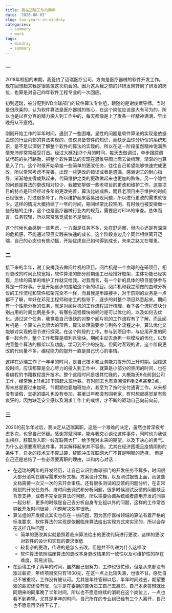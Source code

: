```yaml
---
title: 我在迈瑞工作的两年
date: '2020-08-03'
slug: two-years-in-mindray
categories:
  - summary
  - work
tags:
  - mindray 
  - summary
---
```


### 一

2018年校招的末期，我签约了迈瑞医疗公司，方向是医疗器械的软件开发工作。现在回想起来我是很感激这次机会的。因为这从我之前的非研发岗转到了研发的岗位，也算是对自己四年软件工程专业的一次回应。

初到迈瑞，被分配到IVD血球部门的软件算法专业组，跟随的是谢俊斌导师。当时是很欣喜的，认为软件算法是医疗器械的核心，在这个岗位应该是大有可为的，所以也是以百分百的精力投入到工作中的，每天都像是上了发条一样精神满满，早出晚归从不疲倦。

刚刚开始工作的半年时间，遇到了一些困难。显性的问题是软件算法的实现是依据血球的行业内部的算法实现的，仅仅具备软件的知识，而缺乏血球分析仪的系统知识，是不足以深刻了解整个软件的算法的实现的。所以在这一阶段虽然精神饱满热情充沛却常常经受打击。经过大概2到3个月的时间，每天去做调试，单步跟踪调试代码的执行路劲，把整个软件算法的实现在思维导图上面去做梳理，渐渐的也算是入了门。这个时候开始承接一些简单的更改任务，往往自己希望能够快速完成更改，所以常常考虑不完善，出现一些更改的错误或者是遗漏，感谢谢工的耐心指导，渐渐地变得成熟起来，代码维护之类的更改做起来也更加的熟练。另一个隐性的问题是算法的更改相对较少，我被安排做一些老项目的更改和维护工作，这类项目的特点是已经经过多年的更改完善，算法比较成熟，而且老项目由于维护的时间已经很长，打过很多补丁，所以维护起来容易出现问题，所以进行更改的需求就很少。这样的情况大概持续了一年的时间，期间经常比较空闲，有时候也被安排做一些归档的工作，这个也是医疗器械行业内的规范，需要应对FDA的审查。总体而言，任务较轻，所以常常感觉成长不是很快。

这个时候也会感到一些焦虑，一方面是任务不多，处在舒适圈，但内心还是有深深的危机感，不能通过项目实践来快速的成长。这个阶段身边几个同伴相继离开迈瑞，自己的心态也有些动摇，开始忧虑自己如何得到成长，未来之路又在哪里。

### 二

接下来的半年，谢工安排我去做阅片机的项目。阅片机是一个血球的在研项目，相对更改的时间比较宽裕，软件算法的部分前期谢工已经搭好框架，主体功能已经实现，后续的简单的维护工作就交给我。对我而言，有一个新的具体的项目能够参与算是一件好事。于是开始逐步的接触这个新的项目。阅片机和我之前做的血球分析仪的工作流程和软件框架完全不一样，而且我是半路接手，对于前期的业务是一点都不了解，幸好在邓亮工程师和谢工的指导下，逐步的对整个项目熟悉起来。期间有一个性能分析的任务，就是对阅片机的工作流程进行梳理，看下各个流程模块分别占用的时间比例是多少，有哪些流程模块的耗时是可以优化的，以及如何去优化。通过这个任务，我觉着自己很快的对整个阅片机的工作流程有了了解。而且阅片机是一个算法占比很大的项目，算法处理需要参与到各个流程之中，算法优化又能够对实现的细节进行探究。在这个阶段的工作，参与到项目中，与应用开发的同事一起合作，整个工作都算是顺利且愉快。期间主动去承担一些模块的优化，以及完善整个算法的框架以及功能，学习到不少的技能。但同时客观的讲，这个阶段更改的代码量不多，编程能力的提升一直是自己忧心的事情。

这样在迈瑞工作了一年半的时间，是自己技术和业务能力提升的上升时期。回顾这段时间，应该都算是全心尽力的投入到工作中，就算是小部分的空闲的时间，也在看编程的书籍教程提升技术。整个这段时间是极其忙碌的，大概每天8点前到公司工作，经常晚上11点20下班赶末班地铁。有时回去也有查阅资料到2点甚至3点，周末总是要过来加班，节假期也要加班加点，甚至为了按时交付通宵工作。从来都没有请假，堂姐的婚礼也没有参加，甚至过年都没有回老家，有时想起感觉是有些疯狂的。因为缺乏安全感以及渴求工作上的成绩，才不断的驱动自己向前向前。

### 三

2020的前半年过后，我决定从迈瑞离职，这是一个艰难的决定，虽然也曾深夜考虑多次，也曾自己怀疑。感谢郑斌同学，能与我交心谈论这件事件，同时也为我做出榜样，辞职后入职一线互联网大厂，给予我对未来的期望，以及下决心的勇气。为什么必须要离职这件事，其实解释起来并不容易。尤其在经济困境且疫情阴影的条件下，自身的技术又不算过硬，辞职冲击互联网大厂不算是明智的选择。
但是自己还是总结了一些必须要离职的理由，以和内心对话：

- 在迈瑞的两年的开发经历，让自己认识到血球部门的开发任务不算多，时间很大部分消耗在编写需求分析文档，方案设计文档，以及测试报告上面，而这些文档需要一次又一次的去开会审核。还有很多测试的反馈的问题分析，在正常规划的开发任务外，挤时间去调试和分析问题，很多时候测试反馈的问题缺乏背景支持，或者不完全是算法的问题，所以需要协调系统或者应用开发的同事一起分析，更多的时候是自己去分析自身专业组以外的问题，这样的工作常态导致开发时间很紧，问题解决效率很低。
- 算法组的开发模式其实也存在一些问题，因为医疗器械领域的算法有着严格的标准要求，软件算法的实现是依据临床算法给出实现方式来实现的，所以会存在这样几种问题：
  - 简单的更改其实就是照着临床算法给出的更改代码进行更改，这样的更改对软件的设计和实现的要求很低   
  - 较复杂的更改，传递的是怎么去改，但是并不传递为什么这样改 
  - 软件算法依照临床算法的更改本身更改结果的一致性以及可维护性的存在难度，容易出错。
- 在迈瑞工作了两年的时间，虽然自己很努力，工作也很忙碌，但是从来都没有涨过薪资，年终项目奖只有1600元，在这一点上比较失落，也很不甘。感觉自己不被重视，工作没有被认可。尤其是年终答辩以后，半年时间过去，期望要涨的薪资还没有涨，似乎是在委婉的告诉员工自己去离职。自己本身答辩就比同期来的同事晚了半年时间，所以也不愿意继续的消耗在这个岗位上，一点也看不到希望。尤其是半年的时间，自己所在的专业组已经有三个人离开，自己也不愿意再坚持下去了。
